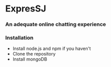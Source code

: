 # ExpresSJ

### An adequate online chatting experience

### Installation
* Install node.js and npm if you haven't
* Clone the repository
* Install mongoDB
